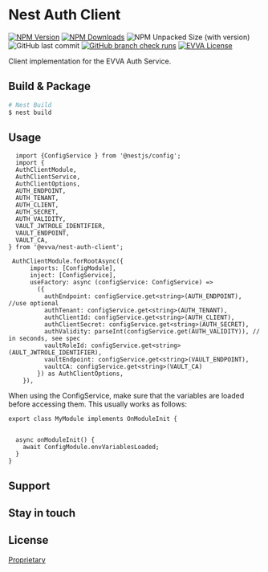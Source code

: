# Nest Auth Client

[![NPM Version](https://img.shields.io/npm/v/%40evva%2Fnest-auth-client)](https://www.npmjs.com/package/@evva/nest-auth-client)
[![NPM Downloads](https://img.shields.io/npm/dy/%40evva%2Fnest-auth-client)](https://www.npmjs.com/package/@evva/nest-auth-client)
![NPM Unpacked Size (with version)](https://img.shields.io/npm/unpacked-size/%40evva%2Fnest-auth-client/latest)
![GitHub last commit](https://img.shields.io/github/last-commit/evva-sfw/nest-auth-client)
[![GitHub branch check runs](https://img.shields.io/github/check-runs/evva-sfw/nest-auth-client/main)]([URL](https://github.com/evva-sfw/nest-auth-client/actions))
[![EVVA License](https://img.shields.io/badge/license-EVVA_License-yellow.svg?color=fce500&logo=data:image/svg+xml;base64,PCEtLSBHZW5lcmF0ZWQgYnkgSWNvTW9vbi5pbyAtLT4KPHN2ZyB2ZXJzaW9uPSIxLjEiIHhtbG5zPSJodHRwOi8vd3d3LnczLm9yZy8yMDAwL3N2ZyIgd2lkdGg9IjY0MCIgaGVpZ2h0PSIxMDI0IiB2aWV3Qm94PSIwIDAgNjQwIDEwMjQiPgo8ZyBpZD0iaWNvbW9vbi1pZ25vcmUiPgo8L2c+CjxwYXRoIGZpbGw9IiNmY2U1MDAiIGQ9Ik02MjIuNDIzIDUxMS40NDhsLTMzMS43NDYtNDY0LjU1MmgtMjg4LjE1N2wzMjkuODI1IDQ2NC41NTItMzI5LjgyNSA0NjYuNjY0aDI3NS42MTJ6Ij48L3BhdGg+Cjwvc3ZnPgo=)](LICENSE)

Client implementation for the EVVA Auth Service.

## Build & Package
```bash
# Nest Build
$ nest build
```

## Usage

```
  import {ConfigService } from '@nestjs/config';
  import { 
  AuthClientModule, 
  AuthClientService, 
  AuthClientOptions, 
  AUTH_ENDPOINT,
  AUTH_TENANT,
  AUTH_CLIENT,
  AUTH_SECRET,
  AUTH_VALIDITY,
  VAULT_JWTROLE_IDENTIFIER,
  VAULT_ENDPOINT,
  VAULT_CA,
} from '@evva/nest-auth-client';

 AuthClientModule.forRootAsync({
      imports: [ConfigModule],
      inject: [ConfigService],
      useFactory: async (configService: ConfigService) => 
        ({
          authEndpoint: configService.get<string>(AUTH_ENDPOINT), //use optional
          authTenant: configService.get<string>(AUTH_TENANT),
          authClientId: configService.get<string>(AUTH_CLIENT),
          authClientSecret: configService.get<string>(AUTH_SECRET),
          authValidity: parseInt(configService.get(AUTH_VALIDITY)), // in seconds, see spec
          vaultRoleId: configService.get<string>(AULT_JWTROLE_IDENTIFIER),
          vaultEndpoint: configService.get<string>(VAULT_ENDPOINT),
          vaultCA: configService.get<string>(VAULT_CA)
        }) as AuthClientOptions,
    }),
```

When using the ConfigService, make sure that the variables are loaded before accessing them.
This usually works as follows:
```
export class MyModule implements OnModuleInit {
  
  
  async onModuleInit() {
    await ConfigModule.envVariablesLoaded;
  }
}
```

## Support

## Stay in touch

## License

[Proprietary](LICENSE)
